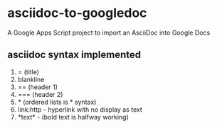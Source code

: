 # asciidoc-to-googledoc
A Google Apps Script project to import an AsciiDoc into Google Docs


## asciidoc syntax implemented

1. = (title)
2. blankline
3. == (header 1)
4. === (header 2)
5. \* (ordered lists is * syntax)
6. link:http - hyperlink with no display as text
7. \*text\* - (bold text is halfway working)
